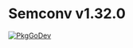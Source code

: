 # Semconv v1.32.0

[![PkgGoDev](https://pkg.go.dev/badge/go.opentelemetry.io/otel/semconv/v1.32.0)](https://pkg.go.dev/go.opentelemetry.io/otel/semconv/v1.32.0)
